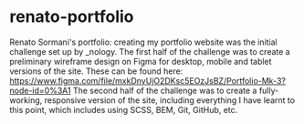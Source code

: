 # renato-portfolio
Renato Sormani's portfolio: creating my portfolio website was the initial challenge set up by _nology. The first half of the challenge was to create a preliminary wireframe design on Figma for desktop, mobile and tablet versions of the site. These can be found here:  https://www.figma.com/file/mxkDnyUjO2DKsc5EOzJsBZ/Portfolio-Mk-3?node-id=0%3A1
The second half of the challenge was to create a fully-working, responsive version of the site, including everything I have learnt to this point, which includes using SCSS, BEM, Git, GitHub, etc.